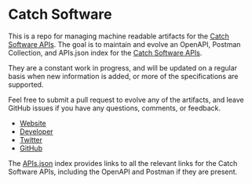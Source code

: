 # Catch SoftwareThis is a repo for managing machine readable artifacts for the [Catch Software APIs](http://catchsoftware.com/). The goal is to maintain and evolve an OpenAPI, Postman Collection, and APIs.json index for the [Catch Software APIs](http://catchsoftware.com/).They are a constant work in progress, and will be updated on a regular basis when new information is added, or more of the specifications are supported.Feel free to submit a pull request to evolve any of the artifacts, and leave GitHub issues if you have any questions, comments, or feedback.- [Website](http://catchsoftware.com/)- [Developer](http://catchsoftware.com/)- [Twitter](https://twitter.com/catchsoftware)- [GitHub](https://github.com/catch-software)The [APIs.json](https://github.com/api-evangelist/catch-software/blob/master/apis.json) index provides links to all the relevant links for the Catch Software APIs, including the OpenAPI and Postman if they are present.